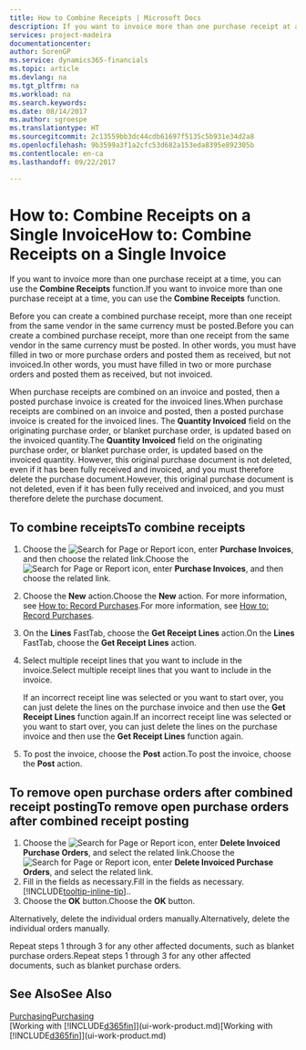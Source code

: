 ```yaml
---
title: How to Combine Receipts | Microsoft Docs
description: If you want to invoice more than one purchase receipt at a time, you can use the Combine Receipts function.
services: project-madeira
documentationcenter: 
author: SorenGP
ms.service: dynamics365-financials
ms.topic: article
ms.devlang: na
ms.tgt_pltfrm: na
ms.workload: na
ms.search.keywords: 
ms.date: 08/14/2017
ms.author: sgroespe
ms.translationtype: HT
ms.sourcegitcommit: 2c13559bb3dc44cdb61697f5135c5b931e34d2a8
ms.openlocfilehash: 9b3599a3f1a2cfc53d682a153eda8395e892305b
ms.contentlocale: en-ca
ms.lasthandoff: 09/22/2017

---
```

# <a name="how-to-combine-receipts-on-a-single-invoice"></a><span data-ttu-id="5d8a9-103">How to: Combine Receipts on a Single Invoice</span><span class="sxs-lookup"><span data-stu-id="5d8a9-103">How to: Combine Receipts on a Single Invoice</span></span>
<span data-ttu-id="5d8a9-104">If you want to invoice more than one purchase receipt at a time, you can use the **Combine Receipts** function.</span><span class="sxs-lookup"><span data-stu-id="5d8a9-104">If you want to invoice more than one purchase receipt at a time, you can use the **Combine Receipts** function.</span></span>  

<span data-ttu-id="5d8a9-105">Before you can create a combined purchase receipt, more than one receipt from the same vendor in the same currency must be posted.</span><span class="sxs-lookup"><span data-stu-id="5d8a9-105">Before you can create a combined purchase receipt, more than one receipt from the same vendor in the same currency must be posted.</span></span> <span data-ttu-id="5d8a9-106">In other words, you must have filled in two or more purchase orders and posted them as received, but not invoiced.</span><span class="sxs-lookup"><span data-stu-id="5d8a9-106">In other words, you must have filled in two or more purchase orders and posted them as received, but not invoiced.</span></span>  

<span data-ttu-id="5d8a9-107">When purchase receipts are combined on an invoice and posted, then a posted purchase invoice is created for the invoiced lines.</span><span class="sxs-lookup"><span data-stu-id="5d8a9-107">When purchase receipts are combined on an invoice and posted, then a posted purchase invoice is created for the invoiced lines.</span></span> <span data-ttu-id="5d8a9-108">The **Quantity Invoiced** field on the originating purchase order, or blanket purchase order, is updated based on the invoiced quantity.</span><span class="sxs-lookup"><span data-stu-id="5d8a9-108">The **Quantity Invoiced** field on the originating purchase order, or blanket purchase order, is updated based on the invoiced quantity.</span></span> <span data-ttu-id="5d8a9-109">However, this original purchase document is not deleted, even if it has been fully received and invoiced, and you must therefore delete the purchase document.</span><span class="sxs-lookup"><span data-stu-id="5d8a9-109">However, this original purchase document is not deleted, even if it has been fully received and invoiced, and you must therefore delete the purchase document.</span></span>  

## <a name="to-combine-receipts"></a><span data-ttu-id="5d8a9-110">To combine receipts</span><span class="sxs-lookup"><span data-stu-id="5d8a9-110">To combine receipts</span></span>  
1. <span data-ttu-id="5d8a9-111">Choose the ![Search for Page or Report](media/ui-search/search_small.png "Search for Page or Report icon") icon, enter **Purchase Invoices**, and then choose the related link.</span><span class="sxs-lookup"><span data-stu-id="5d8a9-111">Choose the ![Search for Page or Report](media/ui-search/search_small.png "Search for Page or Report icon") icon, enter **Purchase Invoices**, and then choose the related link.</span></span>  
2. <span data-ttu-id="5d8a9-112">Choose the **New** action.</span><span class="sxs-lookup"><span data-stu-id="5d8a9-112">Choose the **New** action.</span></span> <span data-ttu-id="5d8a9-113">For more information, see [How to: Record Purchases](purchasing-how-record-purchases.md).</span><span class="sxs-lookup"><span data-stu-id="5d8a9-113">For more information, see [How to: Record Purchases](purchasing-how-record-purchases.md).</span></span>  
3. <span data-ttu-id="5d8a9-114">On the **Lines** FastTab, choose the **Get Receipt Lines** action.</span><span class="sxs-lookup"><span data-stu-id="5d8a9-114">On the **Lines** FastTab, choose the **Get Receipt Lines** action.</span></span>  
4. <span data-ttu-id="5d8a9-115">Select multiple receipt lines that you want to include in the invoice.</span><span class="sxs-lookup"><span data-stu-id="5d8a9-115">Select multiple receipt lines that you want to include in the invoice.</span></span>  

    <span data-ttu-id="5d8a9-116">If an incorrect receipt line was selected or you want to start over, you can just delete the lines on the purchase invoice and then use the **Get Receipt Lines** function again.</span><span class="sxs-lookup"><span data-stu-id="5d8a9-116">If an incorrect receipt line was selected or you want to start over, you can just delete the lines on the purchase invoice and then use the **Get Receipt Lines** function again.</span></span>  
5. <span data-ttu-id="5d8a9-117">To post the invoice, choose the **Post** action.</span><span class="sxs-lookup"><span data-stu-id="5d8a9-117">To post the invoice, choose the **Post** action.</span></span>  

## <a name="to-remove-open-purchase-orders-after-combined-receipt-posting"></a><span data-ttu-id="5d8a9-118">To remove open purchase orders after combined receipt posting</span><span class="sxs-lookup"><span data-stu-id="5d8a9-118">To remove open purchase orders after combined receipt posting</span></span>  
1. <span data-ttu-id="5d8a9-119">Choose the ![Search for Page or Report](media/ui-search/search_small.png "Search for Page or Report icon") icon, enter **Delete Invoiced Purchase Orders**, and select the related link.</span><span class="sxs-lookup"><span data-stu-id="5d8a9-119">Choose the ![Search for Page or Report](media/ui-search/search_small.png "Search for Page or Report icon") icon, enter **Delete Invoiced Purchase Orders**, and select the related link.</span></span>  
2. <span data-ttu-id="5d8a9-120">Fill in the fields as necessary.</span><span class="sxs-lookup"><span data-stu-id="5d8a9-120">Fill in the fields as necessary.</span></span> [!INCLUDE[tooltip-inline-tip](includes/tooltip-inline-tip_md.md)]<span data-ttu-id="5d8a9-121">.</span><span class="sxs-lookup"><span data-stu-id="5d8a9-121">.</span></span>
3. <span data-ttu-id="5d8a9-122">Choose the **OK** button.</span><span class="sxs-lookup"><span data-stu-id="5d8a9-122">Choose the **OK** button.</span></span>  

<span data-ttu-id="5d8a9-123">Alternatively, delete the individual orders manually.</span><span class="sxs-lookup"><span data-stu-id="5d8a9-123">Alternatively, delete the individual orders manually.</span></span>

<span data-ttu-id="5d8a9-124">Repeat steps 1 through 3 for any other affected documents, such as blanket purchase orders.</span><span class="sxs-lookup"><span data-stu-id="5d8a9-124">Repeat steps 1 through 3 for any other affected documents, such as blanket purchase orders.</span></span>

## <a name="see-also"></a><span data-ttu-id="5d8a9-125">See Also</span><span class="sxs-lookup"><span data-stu-id="5d8a9-125">See Also</span></span>  
[<span data-ttu-id="5d8a9-126">Purchasing</span><span class="sxs-lookup"><span data-stu-id="5d8a9-126">Purchasing</span></span>](purchasing-manage-purchasing.md)  
<span data-ttu-id="5d8a9-127">[Working with [!INCLUDE[d365fin](includes/d365fin_md.md)]](ui-work-product.md)</span><span class="sxs-lookup"><span data-stu-id="5d8a9-127">[Working with [!INCLUDE[d365fin](includes/d365fin_md.md)]](ui-work-product.md)</span></span>

